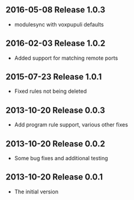 ## 2016-05-08 Release 1.0.3

* modulesync with voxpupuli defaults

## 2016-02-03 Release 1.0.2

* Added support for matching remote ports


## 2015-07-23 Release 1.0.1

* Fixed rules not being deleted


## 2013-10-20 Release 0.0.3

* Add program rule support, various other fixes


## 2013-10-20 Release 0.0.2

* Some bug fixes and additional testing


## 2013-10-20 Release 0.0.1

* The initial version

